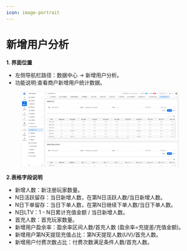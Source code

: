 ```yaml
---
icon: image-portrait
---
```


# 新增用户分析

**1. 界面位置**

* 左侧导航栏路径：数据中心 → 新增用户分析。
* 功能说明:查看商户新增用户统计数据。

<figure><img src="../.gitbook/assets/image (38).png" alt=""><figcaption></figcaption></figure>

**2.表格字段说明**

* 新增人数：新注册玩家数量。
* N日活跃留存：当日新增人数，在第N日活跃人数/当日新增人数。
* N日下单留存：当日下单人数，在第N日继续下单人数/当日下单人数。
* N日LTV：1 - N日累计充值金额 / 当日新增人数。
* 首充人数：首充玩家数量。
* 新增用户盈余率：盈余率区间人数/首充人数 (盈余率=充提差/充值金额)。
* 新增用户第N天提现充值占比：第N天提现人数(UV)/首充人数。
* 新增用户付费次数占比：付费次数满足条件人数/首充人数。
